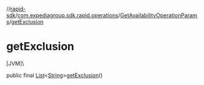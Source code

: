 //[rapid-sdk](../../../index.md)/[com.expediagroup.sdk.rapid.operations](../index.md)/[GetAvailabilityOperationParams](index.md)/[getExclusion](get-exclusion.md)

# getExclusion

[JVM]\

public final [List](https://docs.oracle.com/javase/8/docs/api/java/util/List.html)&lt;[String](https://docs.oracle.com/javase/8/docs/api/java/lang/String.html)&gt;[getExclusion](get-exclusion.md)()
